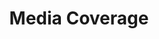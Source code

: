 ---
title: Media Coverage

# Listing view
view: compact

# Optional banner image (relative to `assets/media/` folder).
banner:
  caption: ''
  image: ''
---